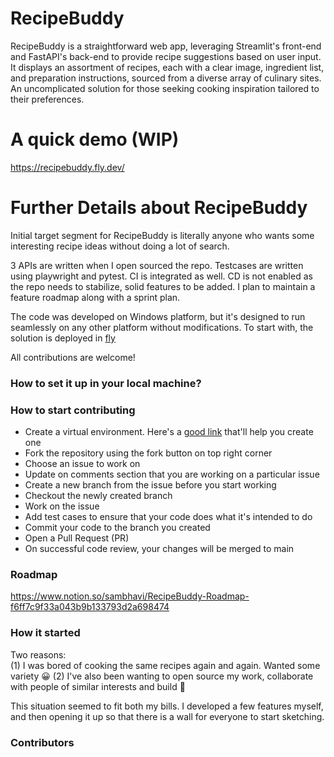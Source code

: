 # RecipeBuddy

RecipeBuddy is a straightforward web app, leveraging Streamlit's front-end and FastAPI's back-end to provide recipe suggestions based on user input. It displays an assortment of recipes, each with a clear image, ingredient list, and preparation instructions, sourced from a diverse array of culinary sites. An uncomplicated solution for those seeking cooking inspiration tailored to their preferences.

# A quick demo (WIP)
https://recipebuddy.fly.dev/

# Further Details about RecipeBuddy
Initial target segment for RecipeBuddy is literally anyone who wants some interesting recipe ideas without doing a lot of search. 

3 APIs are written when I open sourced the repo. Testcases are written using playwright and pytest. CI is integrated as well. CD is not enabled as the repo needs to stabilize, solid features to be added. I plan to maintain a feature roadmap along with a sprint plan. 

The code was developed on Windows platform, but it's designed to run seamlessly on any other platform without modifications. To start with, the solution is deployed in [fly](https://fly.io/)

All contributions are welcome!


### How to set it up in your local machine?

### How to start contributing
- Create a virtual environment. Here's a [good link](https://www.freecodecamp.org/news/how-to-setup-virtual-environments-in-python/) that'll help you create one
- Fork the repository using the fork button on top right corner
- Choose an issue to work on
- Update on comments section that you are working on a particular issue
- Create a new branch from the issue before you start working
- Checkout the newly created branch
- Work on the issue
- Add test cases to ensure that your code does what it's intended to do
- Commit your code to the branch you created
- Open a Pull Request (PR)
- On successful code review, your changes will be merged to main

### Roadmap
https://www.notion.so/sambhavi/RecipeBuddy-Roadmap-f6ff7c9f33a043b9b133793d2a698474

### How it started
Two reasons:  
(1) I was bored of cooking the same recipes again and again. Wanted some variety 😀
(2) I've also been wanting to open source my work, collaborate with people of similar interests and build 🤝

This situation seemed to fit both my bills. I developed a few features myself, and then opening it up so that there is a wall for everyone to start sketching.

### Contributors

